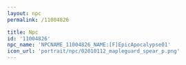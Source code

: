 ```yaml
---
layout: npc
permalink: /11004826

title: Npc
id: '11004826'
npc_name: 'NPCNAME_11004826_NAME:[F]EpicApocalypse01'
icon_url: 'portrait/npc/02010112_mapleguard_spear_p.png'
---
```

